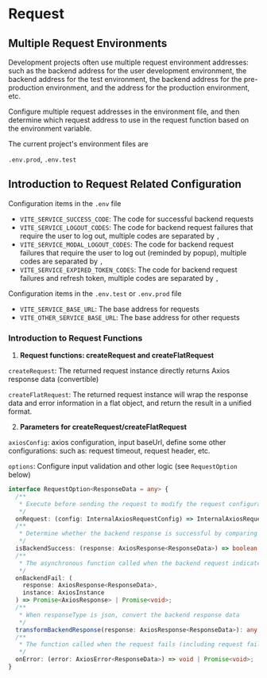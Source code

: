 # Request

## Multiple Request Environments

Development projects often use multiple request environment addresses: such as the backend address for the user development environment, the backend address for the test environment, the backend address for the pre-production environment, and the address for the production environment, etc.

Configure multiple request addresses in the environment file, and then determine which request address to use in the request function based on the environment variable.

The current project's environment files are

`.env.prod`, `.env.test`

## Introduction to Request Related Configuration

Configuration items in the `.env` file

- `VITE_SERVICE_SUCCESS_CODE`: The code for successful backend requests
- `VITE_SERVICE_LOGOUT_CODES`: The code for backend request failures that require the user to log out, multiple codes are separated by `,`
- `VITE_SERVICE_MODAL_LOGOUT_CODES`: The code for backend request failures that require the user to log out (reminded by popup), multiple codes are separated by `,`
- `VITE_SERVICE_EXPIRED_TOKEN_CODES`: The code for backend request failures and refresh token, multiple codes are separated by `,`

Configuration items in the `.env.test` or `.env.prod` file

- `VITE_SERVICE_BASE_URL`: The base address for requests
- `VITE_OTHER_SERVICE_BASE_URL`: The base address for other requests

### Introduction to Request Functions

1. **Request functions: createRequest and createFlatRequest**

`createRequest`: The returned request instance directly returns Axios response data (convertible)

`createFlatRequest`: The returned request instance will wrap the response data and error information in a flat object, and return the result in a unified format.

2. **Parameters for createRequest/createFlatRequest**

`axiosConfig`: axios configuration, input baseUrl, define some other configurations: such as: request timeout, request header, etc.

`options`: Configure input validation and other logic (see `RequestOption` below)

```ts
interface RequestOption<ResponseData = any> {
  /**
   * Execute before sending the request to modify the request configuration, for example: add request header token
   */
  onRequest: (config: InternalAxiosRequestConfig) => InternalAxiosRequestConfig | Promise<InternalAxiosRequestConfig>;
  /**
   * Determine whether the backend response is successful by comparing the code returned by the backend
   */
  isBackendSuccess: (response: AxiosResponse<ResponseData>) => boolean;
  /**
   * The asynchronous function called when the backend request indicates failure in business, for example: handle token expiration
   */
  onBackendFail: (
    response: AxiosResponse<ResponseData>,
    instance: AxiosInstance
  ) => Promise<AxiosResponse> | Promise<void>;
  /**
   * When responseType is json, convert the backend response data
   */
  transformBackendResponse(response: AxiosResponse<ResponseData>): any | Promise<any>;
  /**
   * The function called when the request fails (including request failure and backend business failure request), for example: handle error information
   */
  onError: (error: AxiosError<ResponseData>) => void | Promise<void>;
}
```
